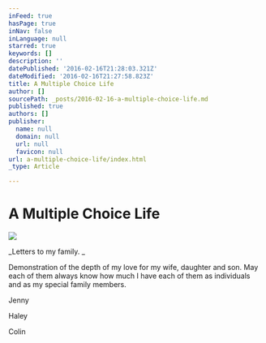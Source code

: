 ```yaml
---
inFeed: true
hasPage: true
inNav: false
inLanguage: null
starred: true
keywords: []
description: ''
datePublished: '2016-02-16T21:28:03.321Z'
dateModified: '2016-02-16T21:27:58.823Z'
title: A Multiple Choice Life
author: []
sourcePath: _posts/2016-02-16-a-multiple-choice-life.md
published: true
authors: []
publisher:
  name: null
  domain: null
  url: null
  favicon: null
url: a-multiple-choice-life/index.html
_type: Article

---
```

# A Multiple Choice Life
![](https://the-grid-user-content.s3-us-west-2.amazonaws.com/620d0725-9400-4695-9e26-e5b419a96edc.jpg)

_Letters to my family. _

Demonstration of the depth of my love for my wife, daughter and son. May each of them always know how much I have each of them as individuals and as my special family members. 

Jenny 

Haley

Colin